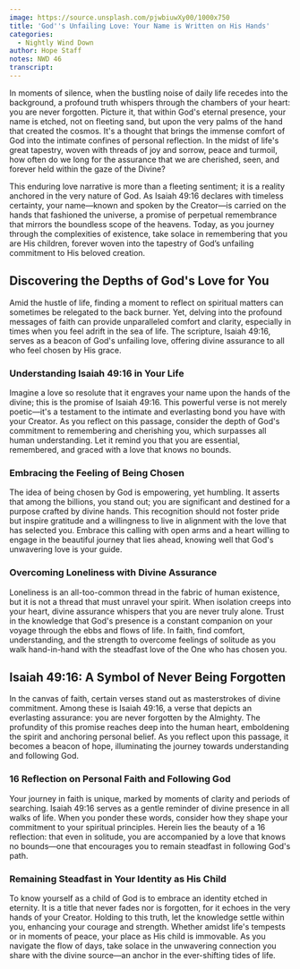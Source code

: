 ```yaml
---
image: https://source.unsplash.com/pjwbiuwXy00/1000x750
title: 'God''s Unfailing Love: Your Name is Written on His Hands'
categories:
  - Nightly Wind Down
author: Hope Staff
notes: NWD 46
transcript:
---
```

In moments of silence, when the bustling noise of daily life recedes into the background, a profound truth whispers through the chambers of your heart: you are never forgotten. Picture it, that within God's eternal presence, your name is etched, not on fleeting sand, but upon the very palms of the hand that created the cosmos. It's a thought that brings the immense comfort of God into the intimate confines of personal reflection. In the midst of life's great tapestry, woven with threads of joy and sorrow, peace and turmoil, how often do we long for the assurance that we are cherished, seen, and forever held within the gaze of the Divine?

This enduring love narrative is more than a fleeting sentiment; it is a reality anchored in the very nature of God. As Isaiah 49:16 declares with timeless certainty, your name—known and spoken by the Creator—is carried on the hands that fashioned the universe, a promise of perpetual remembrance that mirrors the boundless scope of the heavens. Today, as you journey through the complexities of existence, take solace in remembering that you are His children, forever woven into the tapestry of God’s unfailing commitment to His beloved creation.

## **Discovering the Depths of God's Love for You**

Amid the hustle of life, finding a moment to reflect on spiritual matters can sometimes be relegated to the back burner. Yet, delving into the profound messages of faith can provide unparalleled comfort and clarity, especially in times when you feel adrift in the sea of life. The scripture, Isaiah 49:16, serves as a beacon of God's unfailing love, offering divine assurance to all who feel chosen by His grace.

### **Understanding Isaiah 49:16 in Your Life**

Imagine a love so resolute that it engraves your name upon the hands of the divine; this is the promise of Isaiah 49:16. This powerful verse is not merely poetic—it's a testament to the intimate and everlasting bond you have with your Creator. As you reflect on this passage, consider the depth of God's commitment to remembering and cherishing you, which surpasses all human understanding. Let it remind you that you are essential, remembered, and graced with a love that knows no bounds.

### **Embracing the Feeling of Being Chosen**

The idea of being chosen by God is empowering, yet humbling. It asserts that among the billions, you stand out; you are significant and destined for a purpose crafted by divine hands. This recognition should not foster pride but inspire gratitude and a willingness to live in alignment with the love that has selected you. Embrace this calling with open arms and a heart willing to engage in the beautiful journey that lies ahead, knowing well that God's unwavering love is your guide.

### **Overcoming Loneliness with Divine Assurance**

Loneliness is an all-too-common thread in the fabric of human existence, but it is not a thread that must unravel your spirit. When isolation creeps into your heart, divine assurance whispers that you are never truly alone. Trust in the knowledge that God's presence is a constant companion on your voyage through the ebbs and flows of life. In faith, find comfort, understanding, and the strength to overcome feelings of solitude as you walk hand-in-hand with the steadfast love of the One who has chosen you.

## **Isaiah 49:16: A Symbol of Never Being Forgotten**

In the canvas of faith, certain verses stand out as masterstrokes of divine commitment. Among these is Isaiah 49:16, a verse that depicts an everlasting assurance: you are never forgotten by the Almighty. The profundity of this promise reaches deep into the human heart, emboldening the spirit and anchoring personal belief. As you reflect upon this passage, it becomes a beacon of hope, illuminating the journey towards understanding and following God.

### **16 Reflection on Personal Faith and Following God**

Your journey in faith is unique, marked by moments of clarity and periods of searching. Isaiah 49:16 serves as a gentle reminder of divine presence in all walks of life. When you ponder these words, consider how they shape your commitment to your spiritual principles. Herein lies the beauty of a 16 reflection: that even in solitude, you are accompanied by a love that knows no bounds—one that encourages you to remain steadfast in following God's path.

### **Remaining Steadfast in Your Identity as His Child**

To know yourself as a child of God is to embrace an identity etched in eternity. It is a title that never fades nor is forgotten, for it echoes in the very hands of your Creator. Holding to this truth, let the knowledge settle within you, enhancing your courage and strength. Whether amidst life's tempests or in moments of peace, your place as His child is immovable. As you navigate the flow of days, take solace in the unwavering connection you share with the divine source—an anchor in the ever-shifting tides of life.